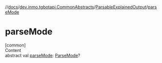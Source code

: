 //[docs](../../../index.md)/[dev.inmo.tgbotapi.CommonAbstracts](../index.md)/[ParsableExplainedOutput](index.md)/[parseMode](parse-mode.md)



# parseMode  
[common]  
Content  
abstract val [parseMode](parse-mode.md): [ParseMode](../../dev.inmo.tgbotapi.types.ParseMode/-parse-mode/index.md)?  



